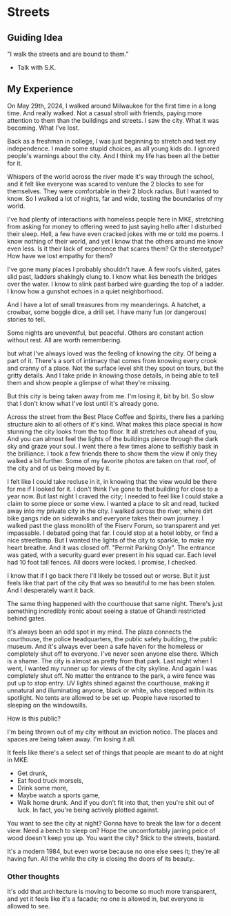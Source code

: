# Streets

## Guiding Idea
"I walk the streets and are bound to them."
- Talk with S.K.

## My Experience
On May 29th, 2024, I walked around Milwaukee for the first time in a long time.
And really walked. Not a casual stroll with friends, paying more attention to them than the buildings and streets.
I saw the city. What it was becoming. What I've lost.

Back as a freshman in college, I was just beginning to stretch and test my independence.
I made some stupid choices, as all young kids do. I ignored people's warnings about the city.
And I think my life has been all the better for it.

Whispers of the world across the river made it's way through the school, and it felt like everyone
was scared to venture the 2 blocks to see for themselves. They were comfortable in their 2 block radius.
But I wanted to know. So I walked a lot of nights, far and wide, testing the boundaries of my world.

I've had plenty of interactions with homeless people here in MKE, stretching from asking for money
to offering weed to just saying hello after I disturbed their sleep.
Hell, a few have even cracked jokes with me or told me poems.
I know nothing of their world, and yet I know that the others around me know even less.
Is it their lack of experience that scares them? Or the stereotype? How have we lost empathy for them?

I've gone many places I probably shouldn't have.
A few roofs visited, gates slid past, ladders shakingly clung to.
I know what lies beneath the bridges over the water.
I know to slink past barbed wire guarding the top of a ladder.
I know how a gunshot echoes in a quiet neighborhood.

And I have a lot of small treasures from my meanderings.
A hatchet, a crowbar, some boggle dice, a drill set.
I have many fun (or dangerous) stories to tell.

Some nights are uneventful, but peaceful. Others are constant action without rest.
All are worth remembering.

but what I've always loved was the feeling of knowing the city. Of being a part of it.
There's a sort of intimacy that comes from knowing every crook and cranny of a place.
Not the surface level shit they spout on tours, but the gritty details.
And I take pride in knowing those details, in being able to tell them and show people a glimpse of what they're missing.


But this city is being taken away from me. I'm losing it, bit by bit. So slow that I don't know what I've lost until it's already gone.

Across the street from the Best Place Coffee and Spirits, there lies a parking structure akin to all others of it's kind.
What makes this place special is how stunning the city looks from the top floor. It all stretches out ahead of you,
And you can almost feel the lights of the buildings pierce through the dark sky and graze your soul.
I went there a few times alone to selfishly bask in the brilliance.
I took a few friends there to show them the view if only they walked a bit further.
Some of my favorite photos are taken on that roof, of the city and of us being moved by it.

I felt like I could take recluse in it, in knowing that the view would be there for me if I looked for it.
I don't think I've gone to that building for close to a year now.
But last night I craved the city; I needed to feel like I could stake a claim to some piece or some view.
I wanted a place to sit and read, tucked away into my private city in the city.
I walked across the river, where dirt bike gangs ride on sidewalks and everyone takes their own journey.
I walked past the glass monolith of the Fiserv Forum, so transparent and yet impassable.
I debated going that far. I could stop at a hotel lobby, or find a nice streetlamp.
But I wanted the lights of the city to sparkle, to make my heart breathe.
And it was closed off. "Permit Parking Only".
The entrance was gated, with a security guard ever present in his squad car.
Each level had 10 foot tall fences. All doors were locked.
I promise, I checked.

I know that if I go back there I'll likely be tossed out or worse.
But it just feels like that part of the city that was so beautiful to me has been stolen.
And I desperately want it back.


The same thing happened with the courthouse that same night.
There's just something incredibly ironic about seeing a statue of Ghandi restricted behind gates.

It's always been an odd spot in my mind.
The plaza connects the courthouse, the police headquarters, the public safety building, the public museum.
And it's always ever been a safe haven for the homeless or completely shut off to everyone.
I've never seen anyone else there. Which is a shame. The city is almost as pretty from that park.
Last night when I went, I wanted my runner up for views of the city skyline.
And again I was completely shut off.
No matter the entrance to the park, a wire fence was put up to stop entry.
UV lights shined against the courthouse, making it unnatural and illuminating anyone, black or white, who stepped within its spotlight.
No tents are allowed to be set up. People have resorted to sleeping on the windowsills.

How is this public?


I'm being thrown out of my city without an eviction notice.
The places and spaces are being taken away.
I'm losing it all.

It feels like there's a select set of things that people are meant to do at night in MKE:
- Get drunk,
- Eat food truck morsels,
- Drink some more,
- Maybe watch a sports game,
- Walk home drunk.
And if you don't fit into that, then you're shit out of luck.
In fact, you're being actively plotted against.

You want to see the city at night? Gonna have to break the law for a decent view.
Need a bench to sleep on? Hope the uncomfortably jarring peice of wood doesn't keep you up.
You want the city? Stick to the streets, bastard.

It's a modern 1984, but even worse because no one else sees it; they're all having fun.
All the while the city is closing the doors of its beauty.





### Other thoughts
It's odd that architecture is moving to become so much more transparent,
and yet it feels like it's a facade; no one is allowed in, but everyone is allowed to see.
